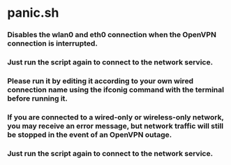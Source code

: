 # panic.sh

### Disables the wlan0 and eth0 connection when the OpenVPN connection is interrupted.

### Just run the script again to connect to the network service.

### Please run it by editing it according to your own wired connection name using the ifconig command with the terminal before running it.
### If you are connected to a wired-only or wireless-only network, you may receive an error message, but network traffic will still be stopped in the event of an OpenVPN outage.

### Just run the script again to connect to the network service.
